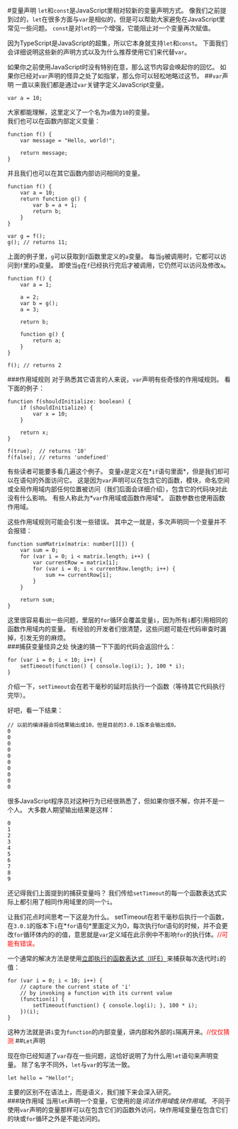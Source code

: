 #变量声明
`let`和`const`是JavaScript里相对较新的变量声明方式。 像我们之前提到过的，`let`在很多方面与`var`是相似的，但是可以帮助大家避免在JavaScript里常见一些问题。 `const`是对`let`的一个增强，它能阻止对一个变量再次赋值。

因为TypeScript是JavaScript的超集，所以它本身就支持`let`和`const`。 下面我们会详细说明这些新的声明方式以及为什么推荐使用它们来代替`var`。

如果你之前使用JavaScript时没有特别在意，那么这节内容会唤起你的回忆。 如果你已经对`var`声明的怪异之处了如指掌，那么你可以轻松地略过这节。
##`var`声明
一直以来我们都是通过`var`关键字定义JavaScript变量。
```
var a = 10;
```
大家都能理解，这里定义了一个名为`a`值为`10`的变量。   
我们也可以在函数内部定义变量：
```
function f() {
    var message = "Hello, world!";

    return message;
}
```
并且我们也可以在其它函数内部访问相同的变量。
```
function f() {
    var a = 10;
    return function g() {
        var b = a + 1;
        return b;
    }
}

var g = f();
g(); // returns 11;
```
上面的例子里，`g`可以获取到`f`函数里定义的`a`变量。 每当`g`被调用时，它都可以访问到`f`里的`a`变量。 即使当`g`在`f`已经执行完后才被调用，它仍然可以访问及修改`a`。
```
function f() {
    var a = 1;

    a = 2;
    var b = g();
    a = 3;

    return b;

    function g() {
        return a;
    }
}

f(); // returns 2
```
###作用域规则
对于熟悉其它语言的人来说，`var`声明有些奇怪的作用域规则。 看下面的例子：
```
function f(shouldInitialize: boolean) {
    if (shouldInitialize) {
        var x = 10;
    }

    return x;
}

f(true);  // returns '10'
f(false); // returns 'undefined'
```
有些读者可能要多看几遍这个例子。 变量`x`是定义在*`if`语句里面*，但是我们却可以在语句的外面访问它。 这是因为`var`声明可以在包含它的函数，模块，命名空间或全局作用域内部任何位置被访问（我们后面会详细介绍），包含它的代码块对此没有什么影响。 有些人称此为*`var`作用域或函数作用域*。 函数参数也使用函数作用域。   
   
这些作用域规则可能会引发一些错误。 其中之一就是，多次声明同一个变量并不会报错：
```
function sumMatrix(matrix: number[][]) {
    var sum = 0;
    for (var i = 0; i < matrix.length; i++) {
        var currentRow = matrix[i];
        for (var i = 0; i < currentRow.length; i++) {
            sum += currentRow[i];
        }
    }

    return sum;
}
```
这里很容易看出一些问题，里层的`for`循环会覆盖变量`i`，因为所有`i`都引用相同的函数作用域内的变量。 有经验的开发者们很清楚，这些问题可能在代码审查时漏掉，引发无穷的麻烦。   
###捕获变量怪异之处
快速的猜一下下面的代码会返回什么：
```
for (var i = 0; i < 10; i++) {
    setTimeout(function() { console.log(i); }, 100 * i);
}
```
介绍一下，`setTimeout`会在若干毫秒的延时后执行一个函数（等待其它代码执行完毕）。   
   
好吧，看一下结果：
```
// 以前的编译器会将结果输出成10，但是目前的3.0.1版本会输出成0。
0
0
0
0
0
0
0
0
0
0
```
很多JavaScript程序员对这种行为已经很熟悉了，但如果你很不解，你并不是一个人。 大多数人期望输出结果是这样：
```
0
1
2
3
4
5
6
7
8
9
```
还记得我们上面提到的捕获变量吗？ 我们传给`setTimeout`的每一个函数表达式实际上都引用了相同作用域里的同一个`i`。   
   
让我们花点时间思考一下这是为什么。 setTimeout在若干毫秒后执行一个函数，在`3.0.1`的版本下`i`在*`for`语句*里面定义为0，每次执行for语句的时候，并不会更改`for`循环体内的i的值，意思就是`var`定义域在此示例中不影响`for`的执行体。<font color=red>//可能有错误。</font>
   
一个通常的解决方法是使用[立即执行的函数表达式（IIFE）](https://segmentfault.com/a/1190000003985390)来捕获每次迭代时`i`的值：
```
for (var i = 0; i < 10; i++) {
    // capture the current state of 'i'
    // by invoking a function with its current value
    (function(i) {
        setTimeout(function() { console.log(i); }, 100 * i);
    })(i);
}
```
这种方法就是讲`i`变为`function`的内部变量，讲内部和外部的`i`隔离开来。<font color = red>//仅仅猜测</font>
##`Let`声明

现在你已经知道了`var`存在一些问题，这恰好说明了为什么用`let`语句来声明变量。 除了名字不同外，`let`与`var`的写法一致。
```
let hello = "Hello!";
```
主要的区别不在语法上，而是语义，我们接下来会深入研究。   
###块作用域
当用`let`声明一个变量，它使用的是*词法作用域*或*块作用域*。 不同于使用`var`声明的变量那样可以在包含它们的函数外访问，块作用域变量在包含它们的块或`for`循环之外是不能访问的。
